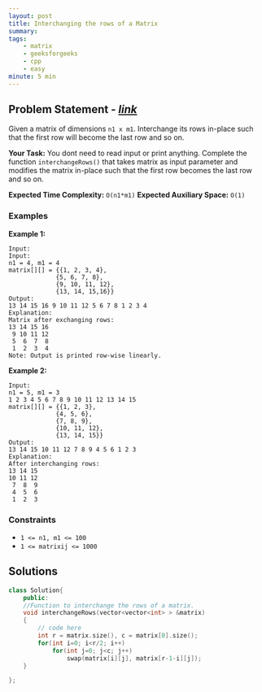 ```yaml
---
layout: post
title: Interchanging the rows of a Matrix
summary:
tags:
    - matrix
    - geeksforgeeks
    - cpp
    - easy
minute: 5 min
---
```


## Problem Statement - [*link*](https://practice.geeksforgeeks.org/problems/reversing-the-rows-of-a-matrix-1587115621/0/)  

Given a matrix of dimensions `n1 x m1`. Interchange its rows in-place such that the first row will become the last row and so on.   

**Your Task:** 
You dont need to read input or print anything. Complete the function `interchangeRows()` that takes matrix as input parameter and modifies the matrix in-place such that the first row becomes the last row and so on.

**Expected Time Complexity:** `O(n1*m1)` 
**Expected Auxiliary Space:** `O(1)`  

### Examples

**Example 1:**   
```
Input:
Input:
n1 = 4, m1 = 4
matrix[][] = {{1, 2, 3, 4},
             {5, 6, 7, 8},
             {9, 10, 11, 12},
             {13, 14, 15,16}}
Output: 
13 14 15 16 9 10 11 12 5 6 7 8 1 2 3 4
Explanation:
Matrix after exchanging rows:
13 14 15 16
 9 10 11 12
 5  6  7  8
 1  2  3  4
Note: Output is printed row-wise linearly. 
```

**Example 2:**   
```
Input:
n1 = 5, m1 = 3
1 2 3 4 5 6 7 8 9 10 11 12 13 14 15
matrix[][] = {{1, 2, 3},
             {4, 5, 6},
             {7, 8, 9},
             {10, 11, 12},
             {13, 14, 15}}
Output: 
13 14 15 10 11 12 7 8 9 4 5 6 1 2 3
Explanation:
After interchanging rows:
13 14 15
10 11 12
 7  8  9
 4  5  6
 1  2  3
```

### Constraints

+ `1 <= n1, m1 <= 100`
+ `1 <= matrixij <= 1000`

## Solutions

```cpp
class Solution{
    public:
    //Function to interchange the rows of a matrix.
    void interchangeRows(vector<vector<int> > &matrix)
    {
        // code here 
        int r = matrix.size(), c = matrix[0].size();
        for(int i=0; i<r/2; i++)
            for(int j=0; j<c; j++)
                swap(matrix[i][j], matrix[r-1-i][j]);
    }

};
```

